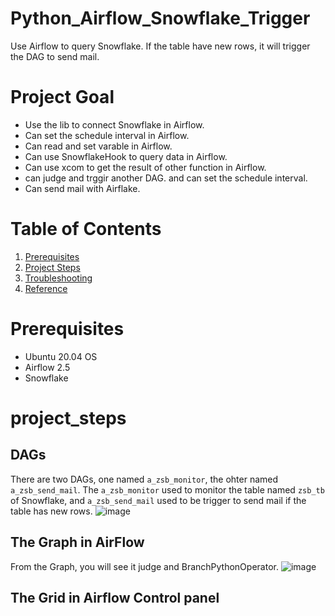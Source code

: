 # Python_Airflow_Snowflake_Trigger
Use Airflow to query Snowflake. If the table have new rows, it will trigger the DAG to send mail. 

# Project Goal
* Use the lib to connect Snowflake in Airflow. 
* Can set the schedule interval in Airflow.
* Can read and set varable in Airflow.
* Can use SnowflakeHook to query data in Airflow.
* Can use xcom to get the result of other function in Airflow.
* can judge and trggir another DAG. and can set the schedule interval. 
* Can send mail with Airflake.

# Table of Contents
1. [Prerequisites](#prerequisites)
2. [Project Steps](#project_steps)
3. [Troubleshooting](#troubleshooting)
4. [Reference](#reference)


# Prerequisites  <a name="prerequisites"></a>
- Ubuntu 20.04 OS
- Airflow 2.5
- Snowflake

# project_steps <a name="project_steps"></a>

## DAGs
There are two DAGs, one named `a_zsb_monitor`, the ohter named `a_zsb_send_mail`. The  `a_zsb_monitor` used to monitor the table named `zsb_tb` of Snowflake, and `a_zsb_send_mail` used to be trigger to send mail if the table has new rows.
![image](https://user-images.githubusercontent.com/75282285/208808318-43a7f891-8a73-4857-af0e-702fa4d4a6db.png)

## The Graph in AirFlow
From the Graph, you will see it judge and BranchPythonOperator. 
![image](https://user-images.githubusercontent.com/75282285/208809076-40075b18-75c8-4c7f-a869-bc9e1352a974.png)

## The Grid in Airflow Control panel

